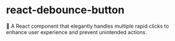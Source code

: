 # react-debounce-button
🔘 A React component that elegantly handles multiple rapid clicks to enhance user experience and prevent unintended actions.
